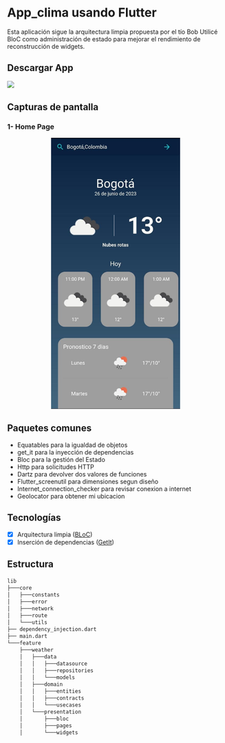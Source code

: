 # **App_clima usando Flutter**
Esta aplicación sigue la arquitectura limpia propuesta por el tío Bob 
Utilicé BloC como administración de estado para mejorar el rendimiento de reconstrucción de widgets. 
## Descargar App
<a href="https://github.com/Hanuar99/app_clima/releases/download/apk/app-release.apk"><img src="https://playerzon.com/asset/download.png" width="200"></img></a >

## Capturas de pantalla

<h3> 1- Home Page </h3>

<p align="center">
  <img src="Capturas/00.jpg" width="300" hight=500  title="0-Home">
</p>

## Paquetes comunes
- Equatables para la igualdad de objetos
- get_it para la inyección de dependencias
- Bloc para la gestión del Estado
- Http para solicitudes HTTP
- Dartz para devolver dos valores de funciones
- Flutter_screenutil para dimensiones segun diseño
- Internet_connection_checker para revisar conexion a internet
- Geolocator para obtener mi ubicacion

## Tecnologías
- [x] Arquitectura limpia ([BLoC](https://pub.dev/packages/flutter_bloc))
- [x] Inserción de dependencias ([GetIt](https://pub.dev/packages/get_it))
## Estructura
```
lib
├───core
│   ├───constants
│   ├───error
│   ├───network
│   ├───route
│   └───utils
├── dependency_injection.dart
├── main.dart
└───feature
    ├───weather
    │   ├───data
    │   │   ├───datasource
	│   │   ├───repositories
    │   │   └───models
	│   ├───domain
    │   │   ├───entities
    │   │   ├───contracts
    │   │   └───usecases
    │   └───presentation
    │       ├───bloc
    │       ├───pages
    │       └───widgets


